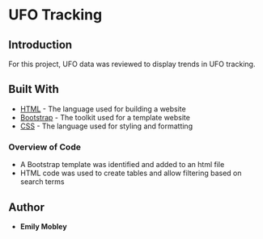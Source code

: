 # UFO Tracking

## Introduction
For this project, UFO data was reviewed to display trends in UFO tracking.

## Built With

* [HTML](https://html.com/) - The language used for building a website
* [Bootstrap](https://getbootstrap.com/) - The toolkit used for a template website
* [CSS](https://developer.mozilla.org/en-US/docs/Web/CSS) - The language used for styling and formatting

### Overview of Code

* A Bootstrap template was identified and added to an html file
* HTML code was used to create tables and allow filtering based on search terms

## Author

* **Emily Mobley**
